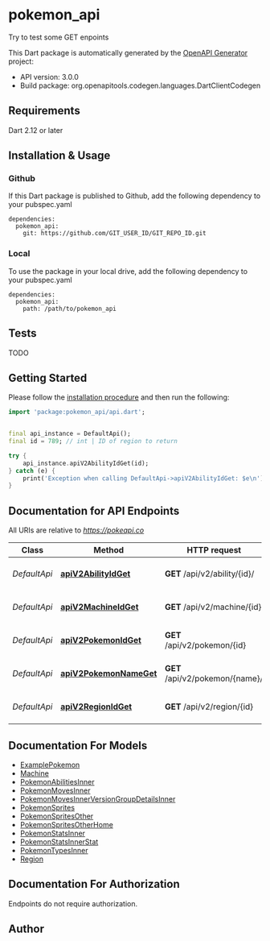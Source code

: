 # pokemon_api
Try to test some GET enpoints

This Dart package is automatically generated by the [OpenAPI Generator](https://openapi-generator.tech) project:

- API version: 3.0.0
- Build package: org.openapitools.codegen.languages.DartClientCodegen

## Requirements

Dart 2.12 or later

## Installation & Usage

### Github
If this Dart package is published to Github, add the following dependency to your pubspec.yaml
```
dependencies:
  pokemon_api:
    git: https://github.com/GIT_USER_ID/GIT_REPO_ID.git
```

### Local
To use the package in your local drive, add the following dependency to your pubspec.yaml
```
dependencies:
  pokemon_api:
    path: /path/to/pokemon_api
```

## Tests

TODO

## Getting Started

Please follow the [installation procedure](#installation--usage) and then run the following:

```dart
import 'package:pokemon_api/api.dart';


final api_instance = DefaultApi();
final id = 789; // int | ID of region to return

try {
    api_instance.apiV2AbilityIdGet(id);
} catch (e) {
    print('Exception when calling DefaultApi->apiV2AbilityIdGet: $e\n');
}

```

## Documentation for API Endpoints

All URIs are relative to *https://pokeapi.co*

Class | Method | HTTP request | Description
------------ | ------------- | ------------- | -------------
*DefaultApi* | [**apiV2AbilityIdGet**](doc//DefaultApi.md#apiv2abilityidget) | **GET** /api/v2/ability/{id}/ | Finds Pokemon ability by Id
*DefaultApi* | [**apiV2MachineIdGet**](doc//DefaultApi.md#apiv2machineidget) | **GET** /api/v2/machine/{id} | Finds Machine by Id
*DefaultApi* | [**apiV2PokemonIdGet**](doc//DefaultApi.md#apiv2pokemonidget) | **GET** /api/v2/pokemon/{id} | Finds pokemon by Id
*DefaultApi* | [**apiV2PokemonNameGet**](doc//DefaultApi.md#apiv2pokemonnameget) | **GET** /api/v2/pokemon/{name}/ | Finds Pokemon by Name
*DefaultApi* | [**apiV2RegionIdGet**](doc//DefaultApi.md#apiv2regionidget) | **GET** /api/v2/region/{id} | Finds Pokemon region by id


## Documentation For Models

 - [ExamplePokemon](doc//ExamplePokemon.md)
 - [Machine](doc//Machine.md)
 - [PokemonAbilitiesInner](doc//PokemonAbilitiesInner.md)
 - [PokemonMovesInner](doc//PokemonMovesInner.md)
 - [PokemonMovesInnerVersionGroupDetailsInner](doc//PokemonMovesInnerVersionGroupDetailsInner.md)
 - [PokemonSprites](doc//PokemonSprites.md)
 - [PokemonSpritesOther](doc//PokemonSpritesOther.md)
 - [PokemonSpritesOtherHome](doc//PokemonSpritesOtherHome.md)
 - [PokemonStatsInner](doc//PokemonStatsInner.md)
 - [PokemonStatsInnerStat](doc//PokemonStatsInnerStat.md)
 - [PokemonTypesInner](doc//PokemonTypesInner.md)
 - [Region](doc//Region.md)


## Documentation For Authorization

Endpoints do not require authorization.


## Author



